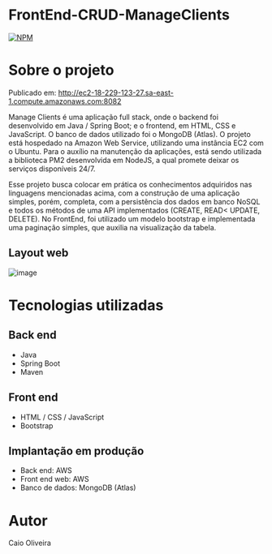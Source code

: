 # FrontEnd-CRUD-ManageClients 
[![NPM](https://img.shields.io/npm/l/react)](https://github.com/caio01/ManageClients-CRUD-FrontEnd/blob/master/LICENCE) 

# Sobre o projeto

Publicado em: http://ec2-18-229-123-27.sa-east-1.compute.amazonaws.com:8082

Manage Clients é uma aplicação full stack, onde o backend foi desenvolvido em Java / Spring Boot; e o frontend, em HTML, CSS e JavaScript. O banco de dados utilizado foi o MongoDB (Atlas). O projeto está hospedado na Amazon Web Service, utilizando uma instância EC2 com o Ubuntu. Para o auxílio na manutenção da aplicações, está sendo utilizada a biblioteca PM2 desenvolvida em NodeJS, a qual promete deixar os serviços disponíveis 24/7.

Esse projeto busca colocar em prática os conhecimentos adquiridos nas linguagens mencionadas acima, com a construção de uma aplicação simples, porém, completa, com a persistência dos dados em banco NoSQL e todos os métodos de uma API implementados (CREATE, READ< UPDATE, DELETE). No FrontEnd, foi utilizado um modelo bootstrap e implementada uma paginação simples, que auxilia na visualização da tabela.

## Layout web
![image](https://user-images.githubusercontent.com/49879702/207204540-74030f02-4e82-41cb-bd0c-e51bcb622b75.png)

# Tecnologias utilizadas
## Back end
- Java
- Spring Boot
- Maven
## Front end
- HTML / CSS / JavaScript
- Bootstrap
## Implantação em produção
- Back end: AWS
- Front end web: AWS
- Banco de dados: MongoDB (Atlas)

# Autor

Caio Oliveira
